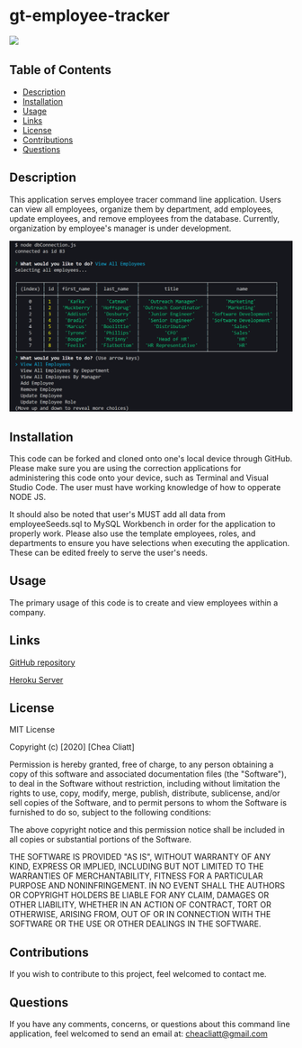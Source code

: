 # gt-employee-tracker

<img src="https://img.shields.io/badge/license-${data.license}-red"/>

## Table of Contents
* [Description](#description)
* [Installation](#installation)
* [Usage](#usage)
* [Links](#links)
* [License](#license) 
* [Contributions](#contributions)
* [Questions](#questions)  

## Description
This application serves employee tracer command line application. Users can view all employees, organize them by department, add employees, update employees, and remove employees from the database. Currently, organization by employee's manager is under development.

<img src="tracker.PNG"/>

## Installation

This code can be forked and cloned onto one's local device through GitHub. Please make sure you are using the correction applications for administering this code onto your device, such as Terminal and Visual Studio Code. The user must have working knowledge of how to opperate NODE JS.

It should also be noted that user's MUST add all data from employeeSeeds.sql to MySQL Workbench in order for the application to properly work. Please also use the template employees, roles, and departments to ensure you have selections when executing the application. These can be edited freely to serve the user's needs.

## Usage

The primary usage of this code is to create and view employees within a company.

## Links
[GitHub repository](https://github.com/cheacliatt/gt-weather-dashboard "Repository")


[Heroku Server](https://gt-note-taker.herokuapp.com/ "Heroku")


## License

MIT License

Copyright (c) [2020] [Chea Cliatt]

Permission is hereby granted, free of charge, to any person obtaining a copy
of this software and associated documentation files (the "Software"), to deal
in the Software without restriction, including without limitation the rights
to use, copy, modify, merge, publish, distribute, sublicense, and/or sell
copies of the Software, and to permit persons to whom the Software is
furnished to do so, subject to the following conditions:

The above copyright notice and this permission notice shall be included in all
copies or substantial portions of the Software.

THE SOFTWARE IS PROVIDED "AS IS", WITHOUT WARRANTY OF ANY KIND, EXPRESS OR
IMPLIED, INCLUDING BUT NOT LIMITED TO THE WARRANTIES OF MERCHANTABILITY,
FITNESS FOR A PARTICULAR PURPOSE AND NONINFRINGEMENT. IN NO EVENT SHALL THE
AUTHORS OR COPYRIGHT HOLDERS BE LIABLE FOR ANY CLAIM, DAMAGES OR OTHER
LIABILITY, WHETHER IN AN ACTION OF CONTRACT, TORT OR OTHERWISE, ARISING FROM,
OUT OF OR IN CONNECTION WITH THE SOFTWARE OR THE USE OR OTHER DEALINGS IN THE
SOFTWARE.

## Contributions
If you wish to contribute to this project, feel welcomed to contact me.

## Questions
If you have any comments, concerns, or questions about this command line application, feel welcomed to send an email at: cheacliatt@gmail.com